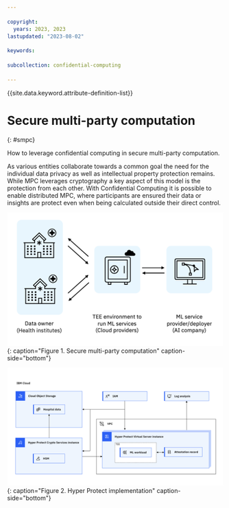 ```yaml
---

copyright:
  years: 2023, 2023
lastupdated: "2023-08-02"

keywords: 

subcollection: confidential-computing

---
```


{{site.data.keyword.attribute-definition-list}}

# Secure multi-party computation
{: #smpc}

How to leverage confidential computing in secure multi-party computation.

As various entities collaborate towards a common goal the need for the individual data privacy as well as intellectual property protection remains. While MPC leverages cryptography a key aspect of this model is the protection from each other. With Confidential Computing it is possible to enable distributed MPC, where participants are ensured their data or insights are protect even when being calculated outside their direct control.

![Secure multi-party computation](../images/smpc.png){: caption="Figure 1. Secure multi-party computation" caption-side="bottom"}



![Hyper Protect implementation](../images/smpc-hp.png){: caption="Figure 2. Hyper Protect implementation" caption-side="bottom"}